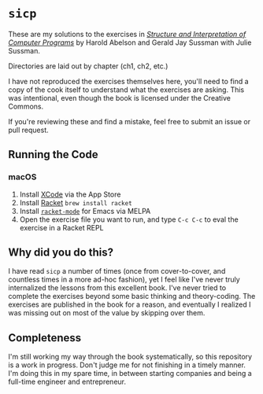 # `sicp`

These are my solutions to the exercises in [*Structure and
Interpretation of Computer
Programs*](https://mitpress.mit.edu/sites/default/files/sicp/index.html)
by Harold Abelson and Gerald Jay Sussman with Julie Sussman.

Directories are laid out by chapter (ch1, ch2, etc.)

I have not reproduced the exercises themselves here, you'll need to
find a copy of the cook itself to understand what the exercises are
asking. This was intentional, even though the book is licensed under
the Creative Commons.

If you're reviewing these and find a mistake, feel free to submit an
issue or pull request.

## Running the Code

### macOS

1. Install [XCode](https://apps.apple.com/us/app/xcode/id497799835?mt=12) via the App Store
2. Install [Racket](https://download.racket-lang.org) `brew install racket`
3. Install [`racket-mode`](https://www.racket-mode.com/) for Emacs via MELPA
4. Open the exercise file you want to run, and type `C-c C-c` to eval the exercise in a Racket REPL

## Why did you do this?

I have read `sicp` a number of times (once from cover-to-cover, and
countless times in a more ad-hoc fashion), yet I feel like I've never
truly internalized the lessons from this excellent book. I've never
tried to complete the exercises beyond some basic thinking and
theory-coding. The exercises are published in the book for a reason,
and eventually I realized I was missing out on most of the value by
skipping over them.

## Completeness

I'm still working my way through the book systematically, so this
repository is a work in progress. Don't judge me for not finishing in
a timely manner. I'm doing this in my spare time, in between starting
companies and being a full-time engineer and entrepreneur.
